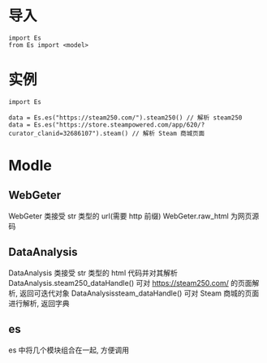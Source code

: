 # 导入
```python3
import Es
from Es import <model>
```
# 实例
```python3
import Es

data = Es.es("https://steam250.com/").steam250() // 解析 steam250
data = Es.es("https://store.steampowered.com/app/620/?curator_clanid=32686107").steam() // 解析 Steam 商城页面
```


# Modle

## WebGeter
WebGeter 类接受 str 类型的 url(需要 http 前缀)
WebGeter.raw_html 为网页源码

## DataAnalysis
DataAnalysis 类接受 str 类型的 html 代码并对其解析
DataAnalysis.steam250_dataHandle() 可对 https://steam250.com/ 的页面解析, 返回可迭代对象
DataAnalysissteam_dataHandle() 可对 Steam 商城的页面进行解析, 返回字典

## es
es 中将几个模块组合在一起, 方便调用
